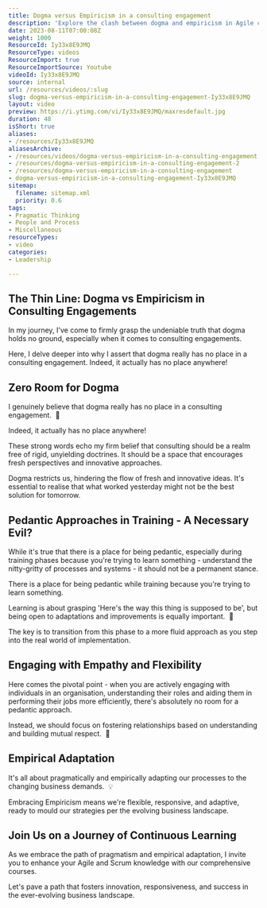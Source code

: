 ```yaml
---
title: Dogma versus Empiricism in a consulting engagement
description: 'Explore the clash between dogma and empiricism in Agile consulting. Learn how to navigate challenges for a more effective team dynamic! #Agile #Scrum #Consulting'
date: 2023-08-11T07:00:08Z
weight: 1000
ResourceId: Iy33x8E9JMQ
ResourceType: videos
ResourceImport: true
ResourceImportSource: Youtube
videoId: Iy33x8E9JMQ
source: internal
url: /resources/videos/:slug
slug: dogma-versus-empiricism-in-a-consulting-engagement-Iy33x8E9JMQ
layout: video
preview: https://i.ytimg.com/vi/Iy33x8E9JMQ/maxresdefault.jpg
duration: 48
isShort: true
aliases:
- /resources/Iy33x8E9JMQ
aliasesArchive:
- /resources/videos/dogma-versus-empiricism-in-a-consulting-engagement
- /resources/dogma-versus-empiricism-in-a-consulting-engagement-2
- /resources/dogma-versus-empiricism-in-a-consulting-engagement
- dogma-versus-empiricism-in-a-consulting-engagement-Iy33x8E9JMQ
sitemap:
  filename: sitemap.xml
  priority: 0.6
tags:
- Pragmatic Thinking
- People and Process
- Miscellaneous
resourceTypes:
- video
categories:
- Leadership

---
```

## The Thin Line: Dogma vs Empiricism in Consulting Engagements

In my journey, I've come to firmly grasp the undeniable truth that dogma holds no ground, especially when it comes to consulting engagements.

Here, I delve deeper into why I assert that dogma really has no place in a consulting engagement. Indeed, it actually has no place anywhere!

## Zero Room for Dogma

I genuinely believe that dogma really has no place in a consulting engagement.  🚫

Indeed, it actually has no place anywhere!

These strong words echo my firm belief that consulting should be a realm free of rigid, unyielding doctrines. It should be a space that encourages fresh perspectives and innovative approaches.

Dogma restricts us, hindering the flow of fresh and innovative ideas. It's essential to realise that what worked yesterday might not be the best solution for tomorrow.

## Pedantic Approaches in Training - A Necessary Evil?

While it's true that there is a place for being pedantic, especially during training phases because you're trying to learn something - understand the nitty-gritty of processes and systems - it should not be a permanent stance.

There is a place for being pedantic while training because you're trying to learn something.

Learning is about grasping 'Here's the way this thing is supposed to be', but being open to adaptations and improvements is equally important.  📘

The key is to transition from this phase to a more fluid approach as you step into the real world of implementation.

## Engaging with Empathy and Flexibility

Here comes the pivotal point - when you are actively engaging with individuals in an organisation, understanding their roles and aiding them in performing their jobs more efficiently, there's absolutely no room for a pedantic approach.

Instead, we should focus on fostering relationships based on understanding and building mutual respect.  🤝

## Empirical Adaptation

It's all about pragmatically and empirically adapting our processes to the changing business demands.  💡

Embracing Empiricism means we're flexible, responsive, and adaptive, ready to mould our strategies per the evolving business landscape.

## Join Us on a Journey of Continuous Learning

As we embrace the path of pragmatism and empirical adaptation, I invite you to enhance your Agile and Scrum knowledge with our comprehensive courses.

Let's pave a path that fosters innovation, responsiveness, and success in the ever-evolving business landscape.
